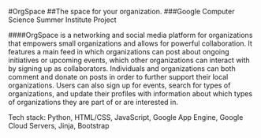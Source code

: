 #OrgSpace
##The space for your organization. 
###Google Computer Science Summer Institute Project

####OrgSpace is a networking and social media platform for organizations that empowers small organizations and allows for powerful collaboration. It features a main feed in which organizations can post about ongoing initiatives or upcoming events, which other organizations can interact with by signing up as collaborators. Individuals and organizations can both comment and donate on posts in order to further support their local organizations. Users can also sign up for events, search for types of organizations, and update their profiles with information about which types of organizations they are part of or are interested in. 

Tech stack:
Python, HTML/CSS, JavaScript, Google App Engine, Google Cloud Servers, Jinja, Bootstrap

